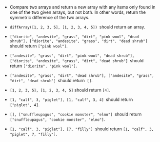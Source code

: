 * Compare two arrays and return a new array with any items only found in one of the two given arrays, but not both. In other words, return the symmetric difference of the two arrays.


* ```diffArray([1, 2, 3, 5], [1, 2, 3, 4, 5]) ```should return an array.
* ```["diorite", "andesite", "grass", "dirt", "pink wool", "dead shrub"], ["diorite", "andesite", "grass", "dirt", "dead shrub"] ```should return ```["pink wool"]```.
* ```["andesite", "grass", "dirt", "pink wool", "dead shrub"], ["diorite", "andesite", "grass", "dirt", "dead shrub"] ```should return ```["diorite", "pink wool"]```.
* ```["andesite", "grass", "dirt", "dead shrub"], ["andesite", "grass", "dirt", "dead shrub"] ```should return``` []```.
* ```[1, 2, 3, 5], [1, 2, 3, 4, 5]``` should return ```[4]```.
* ```[1, "calf", 3, "piglet"], [1, "calf", 3, 4] ```should return``` ["piglet", 4]```.
* ```[], ["snuffleupagus", "cookie monster", "elmo"] ```should return``` ["snuffleupagus", "cookie monster", "elmo"]```.
* ```[1, "calf", 3, "piglet"], [7, "filly"] ```should return ```[1, "calf", 3, "piglet", 7, "filly"]```.
